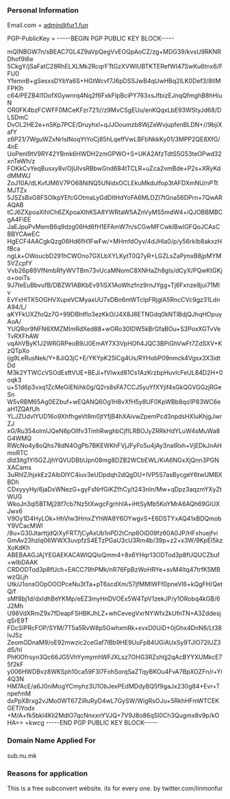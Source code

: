 ### Personal Information

Email.com = admin@fur1.fun

PGP-PublicKey = -----BEGIN PGP PUBLIC KEY BLOCK-----

mQINBGW7n/sBEAC7GL4Z9aVpQegVvEOQpAoCZ/zg+MDG39/kvsU9RKNRDhof9i6e
5CkgY/jSaFatC28RhELXLMk2RcqrFTtGzXVWIUBTKTERefWI47SwKu6tnx6/FFU0
YfemnB+gSesxsDYbYa6S+HGtWcvf7J6pDSSJwB4qUwHBq2lLK0Def3/8tlMFPKlh
c64/PEZB4l1OofXGywnrq4Nq2f6FxkFIpBciPY763xsJfbizEJnqQfmghB8hHiuN
OR0FK4bzFCWFF0MCeKFzr721i//z9MvCSgEUu/enKQqxLbE93WStyJd68/DLSDmC
DvOL2HE2e+nSKp7PCE/Druyhxl+qJJOoumzb8WjZeWvjupfenBLDN+//9bjiXafY
z6P21/7WguWZxNrlsINoqYtYoCj85hLqeffVwLBFbNkkKy01/3MPP2QE8XfG/4nE
UoPenl9tV9RY42YBmk6HWDH2zmGPWO+S+UKA2AfzTdtS5G53teOPwd32xnTeWh/z
FOKkCvYeqBusxy8v/OjUIvsRBbwGnd684tTCLR+uZca2vmBde+P2s+XRyKddMMWJ
ZoJ10A/dLKvfJM6V7PO68NiNQ5UNidxOCLEkuMkduIfop3tAFDXmNU/nPTtMJTZx
5JSZsBxG8FSOIkpYEfcGOtmaLyGdDltHdYoFA6MLDZI7tGna56DPrn+7QwARAQAB
tCJ6ZXpoaXlhICh6ZXpoaXlhKSA8YWRtaW5AZnVyMS5mdW4+iQJOBBMBCgA4FiEE
JaEJpuPvMemB6q9dzg06Hd6fH1EFAmW7n/sCGwMFCwkIBwIGFQoJCAsCBBYCAwEC
HgECF4AACgkQzg06Hd6fH1FwFw/+MHmfdOyv/4dJHla0/p/y56rkIb8akxzHfBca
ngLk+OWoucbD291hCWOno7GXLbXYLKytT0Q7yR+LGZLsZaPjmxB8jpMYM5VZcpfY
Vvb26p89VfNmbRfyWVTBm73vUcaMNomC8XNHaZh8gls/dCyX/PQwKtGKjo+ooiTs
9J7teEuBbvufB/DBZW1ABKbEv91iSX1AoWhzfnz9rnJYgg+Tj6Fxnze8jui71MIv
EvYxHlTK5OGHVXupeVCMyaxUU7xDBn6mWTcIpFRjglA5RncCVc9gz31LdnA94/L/
aKYFkUXZfoQz7G+99DBhtflo3ezKkO/J4X8J8ETNGdq0kNTlBdjQJhqHOpuyAoA/
YUQRor9NFN6XMZMImRdXed88+wORo30IDW5kBrGfaBOu+S3PoxXGTvVeTvRXFhAW
vqAhVByK1J2WRGRPeoB9/J0EmAY7X3VpHOfi4JQC3BPiGhVwFt7ZdSXV+KzQTpXo
ijg9LeRusNek/Y+8JiQ3jC+E/YKYpK25lCg4Us/RYHobP09nmck4Vgsx3X3idtDd
M3k2YTWCcVSOdEsftVUE+BEJi+fVlwxd81Cs1AzKrzbpHuvlcFeUL84D2H+0oqk3
u+51d6p3vxq1ZcMeGiENihk0g/Q2rs8sFA7CCJ5yuYfXYjif4sGkQGVGGzjRGeSn
W5vRBM65Ag0EZbuf+wEQANQ6Og1H8vXfH5y8UF0KpWBb8qo1P83WC6eaH1ZQAfUh
YLJZUdvlYUD16o9XhfhgeVt8m0jtYfjB4hXAivwZpemPcd3npdsHXIuKhjgJwrZJ
xG/Ru354oImlJQeN6pOllfv3TmhRwghbCjfILRBOJyZRRkHdYLuW4sMuWa8G4WMQ
RWcNo4y8oQhs78dN4OgPb7BKEWKhFVjJFyFo5u4jAy3naIRxh+VjEDkJnAHmoRTC
dld3itg1Yl5GZJjhYQVUDBbUpn08mg8DZB2WCbEWL/KiA6NGxXjQnn3PGNXACams
3uRhIZ/hjxkEz2AlbDlYC4iuv3eUDpdqh2dQgDU+IVP5S7asBycgeY6twUMBXBDh
CDxyyyHy/6jaDxWNezG+gyFsNrfGiKZfhCy/t243nIn/Mw+qDpz3aqzmYXyZtWUG
WkoJn3ql5BTMj28f7cb7Nz5tXwgcFgrhhIA+iHtSyMb5KoYMrA6AQh69GiUXJwx6
V9Oy1D4HyLOk+HhVlw3HmxZYhWA8Y6OYwgvS+E6DSTYxAQ41xBDQmobY9VCacMWl
/8u+G30JtarttjdQiXyFRT7jCyAxUb1nPD2tCnp6OiD09fz60A0JP/HFxhuejfvi
GmAv23hzIq06WWX3uvpfzS4ETzPGaU3cU3Rm4b/39p+z2+x3W/9KpEI5kzXoKdKh
ABEBAAGJAjYEGAEKACAWIQQloQmm4+8x6YHqr13ODTod3p8fUQUCZbuf+wIbDAAK
CRDODTod3p8fUch+EACC79hPMk/nR76FpBzWoHRYe+svM4Itq47trfK5MBwzQLjh
Utk/J1onsOOpOOOPceNu3tTa+pT6scdXm/57jfMMIWFf0pneVl6+kQgFH/QetQ/f
sMf8bj1d/dxIdhBeYKMp/eEZ3myHnDVOEx5W4TpV1zekJP/y1ORobq4kGB/6J2Mh
U98VdXRmZ9x7fDeapFSHBKJhLZ+whCevegVxrNYWfx2kUfnTN+A3ZddesjqSrE9T
FDcSlPRcFOP/SYM/7T5a5RvW8p5GwhxmRk+xvxD0UiD+0jGhx4DnN6/Lt38lvJSz
ZeomGDnaM9/oE92mwzic2ceGaf7IBb9HE9UuFp84UGiAUxSy9TJIO72lUZ3dS/hI
PhKlOfrsyn3Qc66JG5VhYymymhWFJXLsz7OHG3RZshtjj2qAcBYYXUMkcE75f2kF
y006HWDBvz8WKSph10ca59F3l7FohSorqSaZTqyBKOu4FvA7BpXOZFn/r+Yi4Q3N
HM7AcE/a6J0niMogYCmyhz3U1ObJexPEdMDdyBQ5f9gaJx230g84+Evr+TnpefmM
dxPpX8rxg2vJMo0WT67ZiRuRyD4wL7GySW/WigRsOJu+5RkhHFmWTCEKGETlYodx
+M/A+fk5bkl4Kli2MdlO7qcNnxxnYVJQ+7V9J8o86qSl0Ch3Qugmx8v9p/kOHA==
=kwcg
-----END PGP PUBLIC KEY BLOCK-----


### Domain Name Applied For

sub.nu.mk

### Reasons for application

This is a free subconvert website. its for every one. by twitter.com/linmonfur